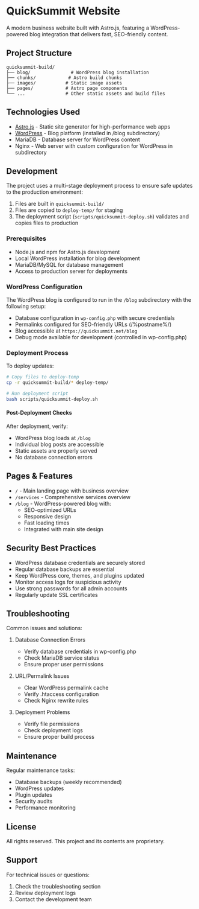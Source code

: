 # QuickSummit Website

A modern business website built with Astro.js, featuring a WordPress-powered blog integration that delivers fast, SEO-friendly content.

## Project Structure

```
quicksummit-build/
├── blog/               # WordPress blog installation
├── chunks/            # Astro build chunks
├── images/           # Static image assets
├── pages/            # Astro page components
└── ...               # Other static assets and build files
```

## Technologies Used

- [Astro.js](https://astro.build/) - Static site generator for high-performance web apps
- [WordPress](https://wordpress.org/) - Blog platform (installed in /blog subdirectory)
- MariaDB - Database server for WordPress content
- Nginx - Web server with custom configuration for WordPress in subdirectory

## Development

The project uses a multi-stage deployment process to ensure safe updates to the production environment:

1. Files are built in `quicksummit-build/`
2. Files are copied to `deploy-temp/` for staging
3. The deployment script (`scripts/quicksummit-deploy.sh`) validates and copies files to production

### Prerequisites

- Node.js and npm for Astro.js development
- Local WordPress installation for blog development
- MariaDB/MySQL for database management
- Access to production server for deployments

### WordPress Configuration

The WordPress blog is configured to run in the `/blog` subdirectory with the following setup:

- Database configuration in `wp-config.php` with secure credentials
- Permalinks configured for SEO-friendly URLs (/%postname%/)
- Blog accessible at `https://quicksummit.net/blog`
- Debug mode available for development (controlled in wp-config.php)

### Deployment Process

To deploy updates:

```bash
# Copy files to deploy-temp
cp -r quicksummit-build/* deploy-temp/

# Run deployment script
bash scripts/quicksummit-deploy.sh
```

#### Post-Deployment Checks

After deployment, verify:
- WordPress blog loads at `/blog`
- Individual blog posts are accessible
- Static assets are properly served
- No database connection errors

## Pages & Features

- `/` - Main landing page with business overview
- `/services` - Comprehensive services overview
- `/blog` - WordPress-powered blog with:
  - SEO-optimized URLs
  - Responsive design
  - Fast loading times
  - Integrated with main site design

## Security Best Practices

- WordPress database credentials are securely stored
- Regular database backups are essential
- Keep WordPress core, themes, and plugins updated
- Monitor access logs for suspicious activity
- Use strong passwords for all admin accounts
- Regularly update SSL certificates

## Troubleshooting

Common issues and solutions:

1. Database Connection Errors
   - Verify database credentials in wp-config.php
   - Check MariaDB service status
   - Ensure proper user permissions

2. URL/Permalink Issues
   - Clear WordPress permalink cache
   - Verify .htaccess configuration
   - Check Nginx rewrite rules

3. Deployment Problems
   - Verify file permissions
   - Check deployment logs
   - Ensure proper build process

## Maintenance

Regular maintenance tasks:
- Database backups (weekly recommended)
- WordPress updates
- Plugin updates
- Security audits
- Performance monitoring

## License

All rights reserved. This project and its contents are proprietary.

## Support

For technical issues or questions:
1. Check the troubleshooting section
2. Review deployment logs
3. Contact the development team